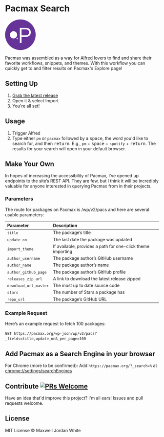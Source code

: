 # Pacmax Search

<img src="icon.png" width="100px" title="Search Pacmax">

Pacmax was assembled as a way for [Alfred](https://alfredapp.com) lovers to find and share their favorite workflows, snippets, and themes.
With this workflow you can quickly get to and filter results on Pacmax's Explore page!

## Setting Up

1. [Grab the latest release](https://github.com/maxwelljordanwhite/search-pacmax/releases)
2. Open it & select Import
3. You're all set!

## Usage

1. Trigger Alfred
2. Type either `pm` or `pacmax` followed by a <kbd>space</kbd>, the word you'd like to search for, and then <kbd>return</kbd>. E.g., `pm` + <kbd>space</kbd> + `spotify` + <kbd>return</kbd>. The results for your search will open in your default browser.

## Make Your Own

In hopes of increasing the accessibility of Pacmax, I’ve opened up endpoints to the site’s REST API. They are few, but I think it will be incredibly valuable for anyone interested in querying Pacmax from in their projects.

### Parameters

The route for packages on Pacmax is /wp/v2/pacs and here are several usable parameters:

| Parameter            | Description                                                   |
|:---------------------|:--------------------------------------------------------------|
| `title`              | The package’s title                                           |
| `update_on`          | The last date the package was updated                         |
| `import_theme`       | If available, provides a path for one-click theme importing   |
| `author_username`    | The package author’s GitHub username                          |
| `author_name`        | The package author’s name                                     |
| `author_github_page` | The package author’s GitHub profile                           |
| `releases_zip_url`   | A link to download the latest release zipped                  |
| `download_url_master`| The most up to date source code                               |
| `stars`              | The number of Stars a package has                             |
| `repo_url`           | The package’s GitHub URL                                      |

### Example Request

Here’s an example request to fetch 100 packages:

`GET https://pacmax.org/wp-json/wp/v2/pacs?_fields=title,update_on&_per_page=100`

## Add Pacmax as a Search Engine in your browser

For Chrome (more to be confirmed): Add `https://pacmax.org/?_search=%` at [chrome://settings/searchEngines](chrome://settings/searchEngines)

## Contribute [![PRs Welcome](https://img.shields.io/badge/PRs-welcome-brightgreen.svg?style=flat-square)](http://makeapullrequest.com)

Have an idea that'd improve this project? I'm all ears! Issues and pull requests welcome.

## License

MIT License © Maxwell Jordan White
